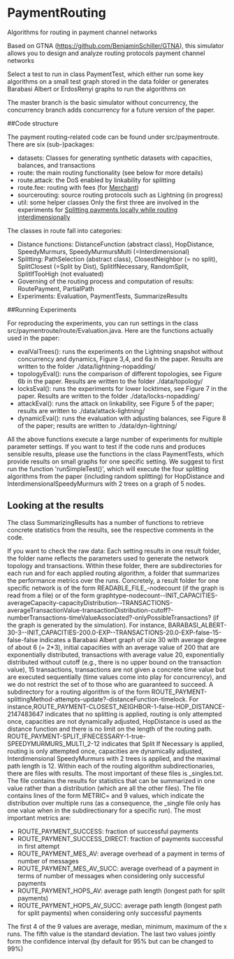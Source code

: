 # PaymentRouting
Algorithms for routing in payment channel networks 

Based on GTNA (https://github.com/BenjaminSchiller/GTNA), this simulator allows you to design and analyze routing protocols 
payment channel networks 

Select a test to run in class PaymentTest, which either run some key algorithms on a small test graph stored in the data folder 
or generates Barabasi Albert or ErdosRenyi graphs to run the algorithms on


The master branch is the basic simulator without concurrency, the concurrency branch adds concurrency for a future version of the paper. 

##Code structure 

The payment routing-related code can be found under src/paymentroute. There are six (sub-)packages:
* datasets: Classes for generating synthetic datasets with capacities, balances, and transactions 
* route: the main routing functionality (see below for more details)
* route.attack: the DoS enabled by linkability for splitting 
* route.fee: routing with fees (for [Merchant](https://arxiv.org/pdf/2012.10280.pdf)) 
* sourcerouting: source routing protocols such as Lightning (in progress)
* util: some helper classes 
 Only the first three are involved in the experiments for  [Splitting payments locally while routing interdimensionally](https://eprint.iacr.org/2020/555.pdf)
 
 The classes in route fall into categories:
 * Distance functions: DistanceFunction (abstract class), HopDistance, SpeedyMurmurs, SpeedyMurmursMulti (=Interdimensional) 
 * Splitting: PathSelection (abstract class), ClosestNeighbor (= no split), SplitClosest (=Split by Dist), SplitIfNecessary, RandomSplit, SplitIfTooHigh (not evaluated)
 * Governing of the routing process and computation of results: RoutePayment, PartialPath
 * Experiments: Evaluation, PaymentTests, SummarizeResults 
 
 ##Running Experiments

For reproducing the experiments, you can run settings in the class src/paymentroute/route/Evaluation.java. Here are the functions actually used in the paper:
* evalValTrees(): runs the experiments on the Lightning snapshot without concurrency and dynamics, Figure 3,4, and 6a in the paper. Results are written to the folder ./data/lightning-nopadding/
* topologyEval(): runs the comparison of different topologies, see Figure 6b in the paper. Results are written to the folder ./data/topology/
* locksEval(): runs the experiments for lower locktimes, see Figure 7 in the paper. Results are written to the folder ./data/locks-nopadding/
* attackEval(): runs the attack on linkability, see Figure 5 of the paper; results are written to ./data/attack-lightning/  
* dynamicEval(): runs the evaluation with adjusting balances, see Figure 8 of the paper; results are written to ./data/dyn-lightning/ 

All the above functions execute a large number of experiments for multiple parameter settings. If you want to test if the code runs and produces sensible results, please use the functions in the class PaymentTests, which provide results on small graphs for one specific setting. We suggest to first run the function 'runSimpleTest()', which will execute the four splitting algorithms from the paper (including random splitting) for HopDistance and InterdimensionalSpeedyMurmurs with 2 trees on a graph of 5 nodes. 

## Looking at the results 
The class SummarizingResults has a number of functions to retrieve concrete statistics from the results, see the respective comments in the code.

If you want to check the raw data: Each setting results in one result folder, the folder name reflects the parameters used to generate the network topology and transactions. Within these folder, there are subdirectories for each run and for each applied routing algorithm, a folder that summarizes the performance metrics over the runs.
Concretely, a result folder for one specific network is of the form READABLE_FILE_<GRAPHNAME>-nodecount (if the graph is read from a file) or of the form graphtype-nodecount--INIT_CAPACITIES-averageCapacity-capacityDistribution--TRANSACTIONS-averageTransactionValue-transactionDistribution-cutoff?-numberTransactions-timeValueAssociated?-onlyPossibleTransactions? (if the graph is generated by the simulation).
For instance, BARABASI_ALBERT-30-3--INIT_CAPACITIES-200.0-EXP--TRANSACTIONS-20.0-EXP-false-15-false-false indicates a Barabasi Albert graph of size 30 with average degree of about 6 (= 2*3), initial capacities with an average value of 200 that are exponentially distributed, transactions with average value 20, exponentially distributed without cutoff (e.g., there is no upper bound on the transaction value), 15 transactions, transactions are not given a concrete time value but are executed sequentially (time values come into play for concurrency), and we do not restrict the set of to those who are guaranteed to succeed. 
A subdirectory for a routing algorithm is of the form ROUTE_PAYMENT-splittingMethod-attempts-update?-distanceFunction-timelock. For instance,ROUTE_PAYMENT-CLOSEST_NEIGHBOR-1-false-HOP_DISTANCE-2147483647 indicates that no splitting is applied, routing is only attempted once, capacities are not dynamically adjusted, HopDistance is used as the distance function and there is no limit on the length of the routing path. ROUTE_PAYMENT-SPLIT_IFNECESSARY-1-true-SPEEDYMURMURS_MULTI_2-12 indicates that Split If Necessary is applied, routing is only attempted once, capacities are dynamically adjusted, Interdimensional SpeedyMurmurs with 2 trees is applied, and the maximal path length is 12. 
Within each of the routing algorithm subdirectionaries, there are files with results. The most important of these files is _singles.txt. The file contains the results for statistics that can be summarized in one value rather than a distribution (which are all the other files). The file contains lines of the form METRIC= and 9 values, which indicate the distribution over multiple runs (as a consequence, the _single file only has one value when in the subdirectionary for a specific run). The most important metrics are:
* ROUTE_PAYMENT_SUCCESS: fraction of successful payments
* ROUTE_PAYMENT_SUCCESS_DIRECT: fraction of payments successful in first attempt 
* ROUTE_PAYMENT_MES_AV: average overhead of a payment in terms of number of messages 
* ROUTE_PAYMENT_MES_AV_SUCC: average overhead of a payment in terms of number of messages when considering only successful payments 
* ROUTE_PAYMENT_HOPS_AV: average path length (longest path for split payments)
* ROUTE_PAYMENT_HOPS_AV_SUCC: average path length (longest path for split payments) when considering only successful payments 

The first 4 of the 9 values are average, median, minimum, maximum of the x runs. The fifth value is the standard deviation. The last two values jointly form the confidence interval (by default for 95\% but can be changed to 99\%) 





